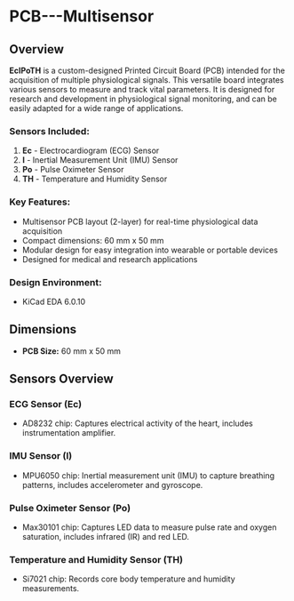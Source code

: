 # PCB---Multisensor

## Overview

**EcIPoTH** is a custom-designed Printed Circuit Board (PCB) intended for the acquisition of multiple physiological signals. This versatile board integrates various sensors to measure and track vital parameters. It is designed for research and development in physiological signal monitoring, and can be easily adapted for a wide range of applications.

### Sensors Included:
1. **Ec** - Electrocardiogram (ECG) Sensor
2. **I** - Inertial Measurement Unit (IMU) Sensor
3. **Po** - Pulse Oximeter Sensor
4. **TH** - Temperature and Humidity Sensor

### Key Features:
- Multisensor PCB layout (2-layer) for real-time physiological data acquisition
- Compact dimensions: 60 mm x 50 mm
- Modular design for easy integration into wearable or portable devices
- Designed for medical and research applications

### Design Environment:
- KiCad EDA 6.0.10

## Dimensions

- **PCB Size:** 60 mm x 50 mm

## Sensors Overview

### ECG Sensor (Ec)
- AD8232 chip: Captures electrical activity of the heart, includes instrumentation amplifier.
  
### IMU Sensor (I)
- MPU6050 chip: Inertial measurement unit (IMU) to capture breathing patterns, includes accelerometer and gyroscope.

### Pulse Oximeter Sensor (Po)
- Max30101 chip: Captures LED data to measure pulse rate and oxygen saturation, includes infrared (IR) and red LED.

### Temperature and Humidity Sensor (TH)
- Si7021 chip: Records core body temperature and humidity measurements.


